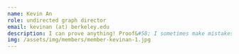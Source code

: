 ```yaml
---
name: Kevin An
role: undirected graph director
email: kevinan (at) berkeley.edu
description: I can prove anything! Proof&#58; I sometimes make mistakes. Apply ex falso sequitur quodlibet.
img: /assets/img/members/member-kevinan-1.jpg
---
```

